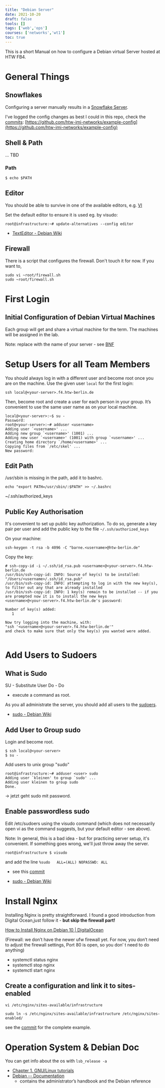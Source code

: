 ```yaml
---
title: "Debian Server"
date: 2021-10-20
draft: false
tools: []
tags: ['web','ops']
courses: ['networks','wt1']
toc: true
---
```


This is a short Manual on how to configure a Debian virtual Server hosted at HTW FB4.


# General Things

## Snowflakes

Configuring a server manually results in a [Snowflake Server](https://martinfowler.com/bliki/SnowflakeServer.html).

I've logged the config changes as best I could in this repo, check the [commits](https://github.com/htw-imi-networks/example-config/commits/main):
[https://github.com/htw-imi-networks/example-config](https://github.com/htw-imi-networks/example-config)

## Shell & Path

... TBD

### Path

```
$ echo $PATH
```

## Editor

You should be able to survive in one of the available editors, e.g. [VI](/material/ops/vi/)

Set the default editor to ensure it is used eg. by visudo:

```
root@infrastructure:~# update-alternatives --config editor
```

* [TextEditor - Debian Wiki](https://wiki.debian.org/TextEditor)
## Firewall

There is a script that configures the firewall. Don't touch it for now.
If you want to,

```
sudo vi ~root/firewall.sh
sudo ~root/firewall.sh
```


# First Login

## Initial Configuration of Debian Virtual Machines
Each group will get and share a virtual machine for the term.
The machines will be assigned in the lab.

Note: replace <your-server> with the name of your server - see [BNF](/material/languages/bnf)

<your-server>

# Setup Users for all Team Members

You should always log in with a different user and become root once you are on the machine. Use the given user `local` for the first login:
```
ssh local@<your-server>.f4.htw-berlin.de
```

Then, become root and create a user for each person in your group. It’s convenient to use the same user name as on your local machine.

```
local@<your-server>:~$ su -
Password:
root@<your-server>:~# adduser <username>
Adding user `<username>' ...
Adding new group `<username>' (1001) ...
Adding new user `<username>' (1001) with group `<username>' ...
Creating home directory `/home/<username>' ...
Copying files from `/etc/skel' ...
New password:

```


## Edit Path

/usr/sbin is missing in the path, add it to bashrc.

```
echo "export PATH=/usr/sbin/:$PATH" >> ~/.bashrc
```


~/.ssh/authorized_keys



## Public Key Authorisation

It's convenient to set up public key authorization. To do so, generate
a key pair per user and add the public key to the file `~/.ssh/authorized_keys`


On your machine:
```
ssh-keygen -t rsa -b 4096 -C "barne.<username>@htw-berlin.de"
```

Copy the key:

```
# ssh-copy-id -i ~/.ssh/id_rsa.pub <username>@<your-server>.f4.htw-berlin.de
/usr/bin/ssh-copy-id: INFO: Source of key(s) to be installed: "/Users/<username>/.ssh/id_rsa.pub"
/usr/bin/ssh-copy-id: INFO: attempting to log in with the new key(s), to filter out any that are already installed
/usr/bin/ssh-copy-id: INFO: 1 key(s) remain to be installed -- if you are prompted now it is to install the new keys
<username>@<your-server>.f4.htw-berlin.de's password:

Number of key(s) added:
   1

Now try logging into the machine, with:
"ssh '<username>@<your-server>.f4.htw-berlin.de'"
and check to make sure that only the key(s) you wanted were added.


```

# Add Users to Sudoers

## What is Sudo

SU - Substitute User
Do - Do

- execute a command as root.

As you all administrate the server, you should add all users to the [sudoers](https://de.wikipedia.org/wiki/Sudo#:~:text=sudo%20(%5B%CB%88su%CB%90du%CB%90%5D%2C%20Akronym,des%20Superusers%20root)%20zu%20starten.&text=Der%20dauerhafte%20Wechsel%20der%20Identit%C3%A4t,%2Ds%20und%20sudo%20%2Di%20.).

* [sudo - Debian Wiki](https://wiki.debian.org/sudo/)

## Add User to Group sudo

Login and become root.

```
$ ssh local@<your-server>
$ su -
```

Add users to unix group "sudo"

```
root@infrastructure:~# adduser <user> sudo
Adding user `kleinen' to group `sudo' ...
Adding user kleinen to group sudo
Done.
```

-> jetzt geht sudo mit password.

## Enable passwordless sudo

Edit /etc/sudoers using the visudo command (which does not necessarily open vi
as the command suggests, but your default editor - see above).

Note: In general, this is a bad idea - but for practicing server setup,
it's convenient. If something goes wrong, we'll just throw away the server.

```
root@infrastructure $ visudo

```

and add the line `%sudo   ALL=(ALL) NOPASSWD: ALL`
- see this [commit](https://github.com/htw-imi-networks/example-config/commit/14842f8b6eacab0d4642242c1fbb92c744bf4adb)

* [sudo - Debian Wiki](https://wiki.debian.org/sudo/)



# Install Nginx


Installing Nginx is pretty straightforward. I found a good introduction from
Digital Ocean,just follow it - **but skip the firewall part!**

[How to Install Nginx on Debian 10 | DigitalOcean](https://www.digitalocean.com/community/tutorials/how-to-install-nginx-on-debian-10)

(Firewall: we don’t have the newer ufw firewall yet. For now, you don’t need to adjust the firewall settings, Port 80 is open, so you don’ t need to do anything)

* systemctl status nginx
* systemctl stop nginx
* systemctl start nginx

## Create a configuration and link it to sites-enabled

```
vi /etc/nginx/sites-available/infrastructure

sudo ln -s /etc/nginx/sites-available/infrastructure /etc/nginx/sites-enabled/

```

see the [commit](https://github.com/htw-imi-networks/example-config/commit/91199f605ac704654403f3027077b570abc10946)
for the complete example. 


# Operation System & Debian Doc

You can get info about the os with `lsb_release -a`

* [Chapter 1. GNU/Linux tutorials](https://www.debian.org/doc/manuals/debian-reference/ch01.en.html#_links)
* [Debian -- Documentation](https://www.debian.org/doc/)
    - contains the administrator’s handbook and the Debian reference
